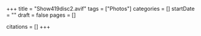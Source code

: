 +++
title = "Show419disc2.avif"
tags = ["Photos"]
categories = []
startDate = ""
draft = false
pages = []

citations = []
+++
